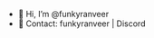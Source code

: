 - 👋 Hi, I’m @funkyranveer
- 📱 Contact: funkyranveer | Discord



<!---
funkyranveer/funkyranveer is a ✨ special ✨ repository because its `README.md` (this file) appears on your GitHub profile.
You can click the Preview link to take a look at your changes.
--->
